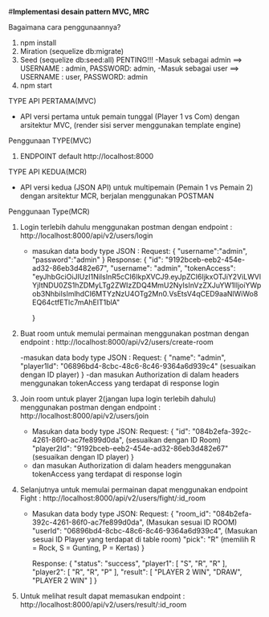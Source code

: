 #**Implementasi desain pattern MVC, MRC**

Bagaimana cara penggunaannya?

1. npm install
2. Miration (sequelize db:migrate)
3. Seed (sequelize db:seed:all) PENTING!!!
   -Masuk sebagai admin ==> USERNAME : admin, PASSWORD: admin,
   -Masuk sebagai user ==> USERNAME : user, PASSWORD: admin
4. npm start

TYPE API PERTAMA(MVC)

- API versi pertama untuk pemain tunggal (Player 1 vs Com) dengan arsitektur MVC, (render sisi server menggunakan template engine)

Penggunaan TYPE(MVC)

1. ENDPOINT default http://localhost:8000

TYPE API KEDUA(MCR)

- API versi kedua (JSON API) untuk multipemain (Pemain 1 vs Pemain 2) dengan arsitektur MCR, berjalan menggunakan POSTMAN

Penggunaan Type(MCR)

1.  Login terlebih dahulu menggunakan postman dengan endpoint : http://localhost:8000/api/v2/users/login

    - masukan data body type JSON :
      Request:
      {
      "username":"admin",
      "password":"admin"
      }
      Response:
      {
      "id": "9192bceb-eeb2-454e-ad32-86eb3d482e67",
      "username": "admin",
      "tokenAccess": "eyJhbGciOiJIUzI1NiIsInR5cCI6IkpXVCJ9.eyJpZCI6IjkxOTJiY2ViLWVlYjItNDU0ZS1hZDMyLTg2ZWIzZDQ4MmU2NyIsInVzZXJuYW1lIjoiYWpob3NhbiIsImlhdCI6MTYzNzU4OTg2Mn0.VsEtsV4qCED9aaNlWiWo8EQ64ctfETlc7mAhElT1blA"

      }

2.  Buat room untuk memulai permainan menggunakan postman dengan endpoint : http://localhost:8000/api/v2/users/create-room

    -masukan data body type JSON :
      Request:
      {
      "name": "admin",
      "player1Id": "06896bd4-8cbc-48c6-8c46-9364a6d939c4" (sesuaikan dengan ID player)
      }
    -dan masukan Authorization di dalam headers menggunakan tokenAccess yang terdapat di response login

3.  Join room untuk player 2(jangan lupa login terlebih dahulu) menggunakan postman dengan endpoint : http://localhost:8000/api/v2/users/join

    - Masukan data body type JSON:
      Request:
      {
      "id": "084b2efa-392c-4261-86f0-ac7fe899d0da", (sesuaikan dengan ID Room)
      "player2Id": "9192bceb-eeb2-454e-ad32-86eb3d482e67" (sesuaikan dengan ID player)
      }
    - dan masukan Authorization di dalam headers menggunakan tokenAccess yang terdapat di response login

4.  Selanjutnya untuk memulai permainan dapat menggunakan endpoint Fight : http://localhost:8000/api/v2/users/fight/:id_room

    - Masukan data body type JSON:
      Request:
      {
      "room_id": "084b2efa-392c-4261-86f0-ac7fe899d0da", (Masukan sesuai ID ROOM)
      "userId": "06896bd4-8cbc-48c6-8c46-9364a6d939c4", (Masukan sesuai ID Player yang terdapat di table room)
      "pick": "R" (memilih R = Rock, S = Gunting, P = Kertas)
      }

      Response:
      {
      "status": "success",
      "player1": [
      "S",
      "R",
      "R"
      ],
      "player2": [
      "R",
      "R",
      "P"
      ],
      "result": [
      "PLAYER 2 WIN",
      "DRAW",
      "PLAYER 2 WIN"
      ]
      }

5.  Untuk melihat result dapat memasukan endpoint : http://localhost:8000/api/v2/users/result/:id_room
